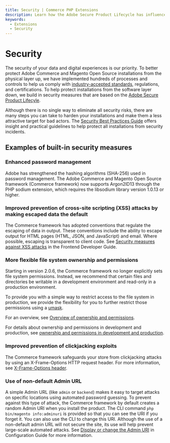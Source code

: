 ```yaml
---
title: Security | Commerce PHP Extensions
description: Learn how the Adobe Secure Product Lifecycle has influenced the development of the Commerce framework.
keywords:
  - Extensions
  - Security
---
```


# Security

The security of your data and digital experiences is our priority. To better protect Adobe Commerce and Magento Open Source installations from the physical layer up, we have implemented hundreds of processes and controls to help us comply with [industry-accepted standards](https://experienceleague.adobe.com/en/docs/commerce-admin/start/compliance/privacy/privacy-policy), regulations, and certifications. To help protect installations from the software layer down, we build in security measures that are based on the [Adobe Secure Product Lifecyle](https://www.adobe.com/trust/security/product-security.html).

Although there is no single way to eliminate all security risks, there are many steps you can take to harden your installations and make them a less attractive target for bad actors. The [Security Best Practices Guide](https://experienceleague.adobe.com/en/docs/commerce-operations/implementation-playbook/best-practices/launch/security-best-practices) offers insight and practical guidelines to help protect all installations from security incidents.

## Examples of built-in security measures

### Enhanced password management

Adobe has strengthened the hashing algorithms (SHA-256) used in password management. The Adobe Commerce and Magento Open Source framework (Commerce framework) now supports Argon2ID13 through the PHP sodium extension, which requires the libsodium library version 1.0.13 or higher.

### Improved prevention of cross-site scripting (XSS) attacks by making escaped data the default

The Commerce framework has adopted conventions that regulate the escaping of data in output. These conventions include the ability to escape  output for HTML pages (HTML, JSON, and JavaScript) and email. Where possible, escaping is transparent to client code. See [Security measures against XSS attacks](https://developer.adobe.com/commerce/php/development/security/cross-site-scripting/) in the Frontend Developer Guide.

### More flexible file system ownership and permissions

Starting in version 2.0.6, the Commerce framework no longer explicitly sets file system permissions. Instead, we recommend that certain files and directories be writable in a development environment and read-only in a production environment.

To provide you with a simple way to restrict access to the file system in production, we provide the flexibility for you to further restrict those permissions using a [umask](https://www.cyberciti.biz/tips/understanding-linux-unix-umask-value-usage.html).

For an overview, see [Overview of ownership and permissions](https://experienceleague.adobe.com/docs/commerce-operations/installation-guide/prerequisites/file-system/overview.html).

For details about ownership and permissions in development and production, see [ownership and permissions in development and production](https://experienceleague.adobe.com/docs/commerce-operations/configuration-guide/deployment/file-system-permissions.html).

### Improved prevention of clickjacking exploits

The Commerce framework safeguards your store from clickjacking attacks by using an X-Frame-Options HTTP request header. For more information, see [X-Frame-Options header](https://experienceleague.adobe.com/docs/commerce-operations/configuration-guide/security/xframe-options.html).

### Use of non-default Admin URL

A simple Admin URL (like `admin` or `backend`) makes it easy to target attacks on specific locations using automated password guessing. To prevent against this type of attack, the Commerce framework by default creates a random Admin URI when you install the product. The CLI command `php bin/magento info:adminuri` is provided so that you can  see the URI if you forget it. You can also use the CLI to change this URI.  Although the use of a non-default admin URL will not secure the site, its use will help prevent large-scale automated attacks. See [Display or change the Admin URI](https://experienceleague.adobe.com/en/docs/commerce-operations/installation-guide/tutorials/admin-uri) in Configuration Guide for more information.
